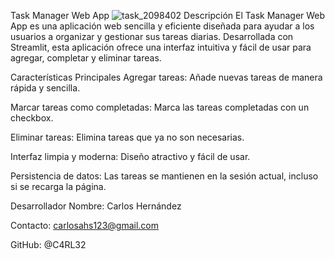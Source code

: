 Task Manager Web App
![task_2098402](https://github.com/user-attachments/assets/2795e81c-5b68-4f45-8504-8093e5f957a7)
Descripción
El Task Manager Web App es una aplicación web sencilla y eficiente diseñada para ayudar a los usuarios a organizar y gestionar sus tareas diarias. Desarrollada con Streamlit, esta aplicación ofrece una interfaz intuitiva y fácil de usar para agregar, completar y eliminar tareas.

Características Principales
Agregar tareas: Añade nuevas tareas de manera rápida y sencilla.

Marcar tareas como completadas: Marca las tareas completadas con un checkbox.

Eliminar tareas: Elimina tareas que ya no son necesarias.

Interfaz limpia y moderna: Diseño atractivo y fácil de usar.

Persistencia de datos: Las tareas se mantienen en la sesión actual, incluso si se recarga la página.

Desarrollador
Nombre: Carlos Hernández

Contacto: carlosahs123@gmail.com

GitHub: @C4RL32
